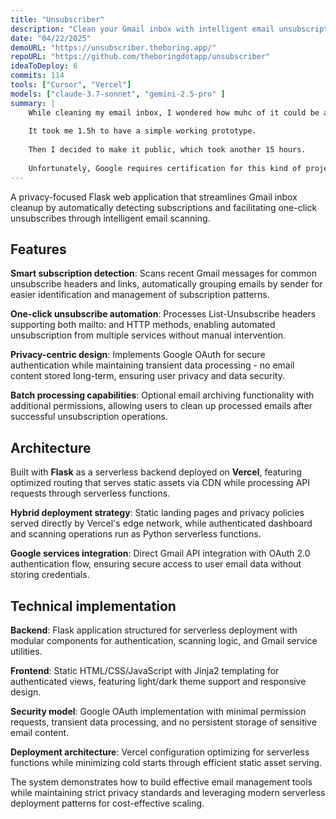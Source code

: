 ```yaml
---
title: "Unsubscriber"
description: "Clean your Gmail inbox with intelligent email unsubscription and batch processing."
date: "04/22/2025"
demoURL: "https://unsubscriber.theboring.app/"
repoURL: "https://github.com/theboringdotapp/unsubscriber"
ideaToDeploy: 6
commits: 114
tools: ["Cursor", "Vercel"]
models: ["claude-3.7-sonnet", "gemini-2.5-pro" ]
summary: | 
    While cleaning my email inbox, I wondered how muhc of it could be automated.
    
    It took me 1.5h to have a simple working prototype.
    
    Then I decided to make it public, which took another 15 hours. 
    
    Unfortunately, Google requires certification for this kind of project, so it is not available for everyone. 
---
```


A privacy-focused Flask web application that streamlines Gmail inbox cleanup by automatically detecting subscriptions and facilitating one-click unsubscribes through intelligent email scanning.

## Features

**Smart subscription detection**: Scans recent Gmail messages for common unsubscribe headers and links, automatically grouping emails by sender for easier identification and management of subscription patterns.

**One-click unsubscribe automation**: Processes List-Unsubscribe headers supporting both mailto: and HTTP methods, enabling automated unsubscription from multiple services without manual intervention.

**Privacy-centric design**: Implements Google OAuth for secure authentication while maintaining transient data processing - no email content stored long-term, ensuring user privacy and data security.

**Batch processing capabilities**: Optional email archiving functionality with additional permissions, allowing users to clean up processed emails after successful unsubscription operations.

## Architecture

Built with **Flask** as a serverless backend deployed on **Vercel**, featuring optimized routing that serves static assets via CDN while processing API requests through serverless functions.

**Hybrid deployment strategy**: Static landing pages and privacy policies served directly by Vercel's edge network, while authenticated dashboard and scanning operations run as Python serverless functions.

**Google services integration**: Direct Gmail API integration with OAuth 2.0 authentication flow, ensuring secure access to user email data without storing credentials.

## Technical implementation

**Backend**: Flask application structured for serverless deployment with modular components for authentication, scanning logic, and Gmail service utilities.

**Frontend**: Static HTML/CSS/JavaScript with Jinja2 templating for authenticated views, featuring light/dark theme support and responsive design.

**Security model**: Google OAuth implementation with minimal permission requests, transient data processing, and no persistent storage of sensitive email content.

**Deployment architecture**: Vercel configuration optimizing for serverless functions while minimizing cold starts through efficient static asset serving.

The system demonstrates how to build effective email management tools while maintaining strict privacy standards and leveraging modern serverless deployment patterns for cost-effective scaling. 